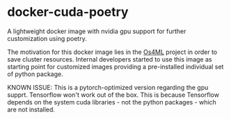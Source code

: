 # docker-cuda-poetry
A lightweight docker image with nvidia gpu support for further customization using poetry.

The motivation for this docker image lies in the [Os4ML](https://github.com/WOGRA-AG/Os4ML) project in order to save cluster resources.
Internal developers started to use this image as starting point for customized images providing a pre-installed individual set of python package.

KNOWN ISSUE: This is a pytorch-optimized version regarding the gpu supprt. 
Tensorflow won't work out of the box.
This is because Tensorflow depends on the system cuda libraries - not the python packages - which are not installed.

